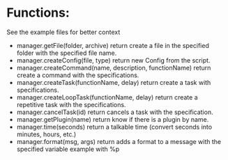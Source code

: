 # Functions:
See the example files for better context
 - manager.getFile(folder, archive) return create a file in the specified folder with the specified file name.
 - manager.createConfig(file, type) return new Config from the script.
 - manager.createCommand(name, description, functionName) return create a command with the specifications.
 - manager.createTask(functionName, delay) return create a task with specifications.
 - manager.createLoopTask(functionName, delay) return create a repetitive task with the specifications.
 - manager.cancelTask(id) return cancels a task with the specification.
 - manager.getPlugin(name) return know if there is a plugin by name.
 - manager.time(seconds) return a talkable time (convert seconds into minutes, hours, etc.)
 - manager.format(msg, args) return adds a format to a message with the specified variable example with %p
